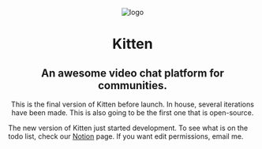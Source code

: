 <div align="center">

![logo](https://avatars3.githubusercontent.com/u/33913652?s=200&v=4)

# Kitten
## An awesome video chat platform for communities.
This is the final version of Kitten before launch. In house, several iterations have been made. This is also going to be the first one that is open-source.

</div>

The new version of Kitten just started development. To see what is on the todo list, check our [Notion](https://www.notion.so/kittenapp/6dd21d52388845d796327a3d0a952f98?v=8fb4a04334ad4e909914abe830ed5f08) page. If you want edit permissions, email me.
